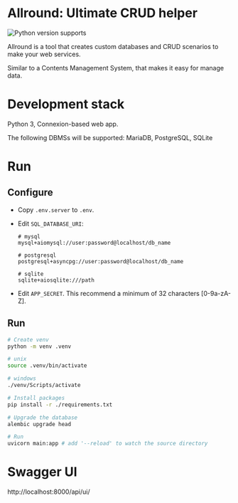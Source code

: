 # Allround: Ultimate CRUD helper

![Python version supports](https://img.shields.io/badge/python-3.9_|_3.10_|_3.11_|_3.12-007ec6)

Allround is a tool that creates custom databases and CRUD scenarios to make your web services.

Similar to a Contents Management System, that makes it easy for manage data.

# Development stack

Python 3, Connexion-based web app.

The following DBMSs will be supported: MariaDB, PostgreSQL, SQLite

# Run

## Configure

- Copy `.env.server` to `.env`.
- Edit `SQL_DATABASE_URI`:

  ```
  # mysql
  mysql+aiomysql://user:password@localhost/db_name

  # postgresql
  postgresql+asyncpg://user:password@localhost/db_name

  # sqlite
  sqlite+aiosqlite:///path
  ```

- Edit `APP_SECRET`. This recommend a minimum of 32 characters [0-9a-zA-Z].

## Run

```bash
# Create venv
python -m venv .venv

# unix
source .venv/bin/activate

# windows
./venv/Scripts/activate

# Install packages
pip install -r ./requirements.txt

# Upgrade the database
alembic upgrade head

# Run
uvicorn main:app # add '--reload' to watch the source directory
```

# Swagger UI

http://localhost:8000/api/ui/
